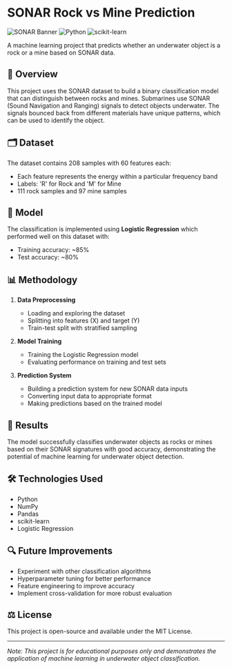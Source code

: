 # SONAR Rock vs Mine Prediction

![SONAR Banner](https://img.shields.io/badge/Machine%20Learning-SONAR%20Classification-blue)
![Python](https://img.shields.io/badge/Python-3.7%2B-brightgreen)
![scikit-learn](https://img.shields.io/badge/scikit--learn-0.24.2-orange)

A machine learning project that predicts whether an underwater object is a rock or a mine based on SONAR data.

## 📌 Overview

This project uses the SONAR dataset to build a binary classification model that can distinguish between rocks and mines. Submarines use SONAR (Sound Navigation and Ranging) signals to detect objects underwater. The signals bounced back from different materials have unique patterns, which can be used to identify the object.

## 🗂️ Dataset

The dataset contains 208 samples with 60 features each:

- Each feature represents the energy within a particular frequency band
- Labels: 'R' for Rock and 'M' for Mine
- 111 rock samples and 97 mine samples

## 🧠 Model

The classification is implemented using **Logistic Regression** which performed well on this dataset with:

- Training accuracy: ~85%
- Test accuracy: ~80%

## 📊 Methodology

1. **Data Preprocessing**

   - Loading and exploring the dataset
   - Splitting into features (X) and target (Y)
   - Train-test split with stratified sampling

2. **Model Training**

   - Training the Logistic Regression model
   - Evaluating performance on training and test sets

3. **Prediction System**
   - Building a prediction system for new SONAR data inputs
   - Converting input data to appropriate format
   - Making predictions based on the trained model

## 🚀 Results

The model successfully classifies underwater objects as rocks or mines based on their SONAR signatures with good accuracy, demonstrating the potential of machine learning for underwater object detection.

## 🛠️ Technologies Used

- Python
- NumPy
- Pandas
- scikit-learn
- Logistic Regression

## 🔍 Future Improvements

- Experiment with other classification algorithms
- Hyperparameter tuning for better performance
- Feature engineering to improve accuracy
- Implement cross-validation for more robust evaluation

## ⚖️ License

This project is open-source and available under the MIT License.

---

_Note: This project is for educational purposes only and demonstrates the application of machine learning in underwater object classification._
